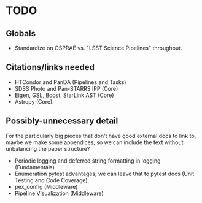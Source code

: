# TODO

## Globals

- Standardize on OSPRAE vs. "LSST Science Pipelines" throughout.

## Citations/links needed

- HTCondor and PanDA (Pipelines and Tasks)
- SDSS Photo and Pan-STARRS IPP (Core)
- Eigen, GSL, Boost, StarLink AST (Core)
- Astropy (Core).

## Possibly-unnecessary detail

For the particularly big pieces that don't have good external docs to link to, maybe we make some appendices, so we can include the text without unbalancing the paper structure?

- Periodic logging and deferred string formatting in logging (Fundamentals)
- Enumeration pytest advantages; we can leave that to pytest docs (Unit Testing and Code Coverage).
- pex_config (Middleware)
- Pipeline Visualization (Middleware)
